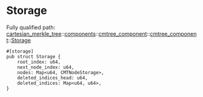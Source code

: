 # Storage

Fully qualified path: [cartesian_merkle_tree](./cartesian_merkle_tree.md)::[components](./cartesian_merkle_tree-components.md)::[cmtree_component](./cartesian_merkle_tree-components-cmtree_component.md)::[cmtree_component](./cartesian_merkle_tree-components-cmtree_component-cmtree_component.md)::[Storage](./cartesian_merkle_tree-components-cmtree_component-cmtree_component-Storage.md)

<pre><code class="language-cairo">#[storage]
pub struct Storage {
    root_index: u64,
    next_node_index: u64,
    nodes: Map&lt;u64, CMTNodeStorage&gt;,
    deleted_indices_head: u64,
    deleted_indices: Map&lt;u64, u64&gt;,
}</code></pre>

